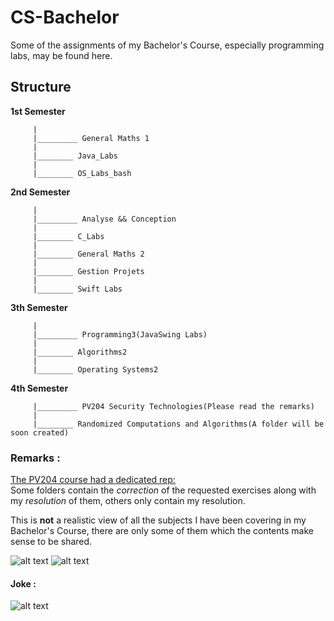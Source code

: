 # CS-Bachelor

Some of the assignments of my Bachelor's Course, especially programming labs, may be found here.

## Structure 

**1st Semester**
```      
     |  
     |_________ General Maths 1 
     |  
     |________ Java_Labs
     |  
     |________ OS_Labs_bash 
```


**2nd Semester** 
```    
     |  
     |_________ Analyse && Conception 
     |  
     |________ C_Labs 
     |  
     |________ General Maths 2  
     |  
     |________ Gestion Projets
     |
     |________ Swift Labs
```

**3th Semester**
```
     |  
     |_________ Programming3(JavaSwing Labs)
     |  
     |________ Algorithms2
     |
     |________ Operating Systems2
```

**4th Semester**
```
     |_________ PV204 Security Technologies(Please read the remarks)
     |  
     |________ Randomized Computations and Algorithms(A folder will be soon created)
```

### Remarks : 

[The PV204 course had a dedicated rep:](https://github.com/OblackatO/PV204-Security-Technologies)   
Some folders contain the *correction* of the requested exercises along with my *resolution* of them, others only contain my resolution. 

This is **not** a realistic view of all the subjects I have been covering in my Bachelor's Course, there are only some of them which the contents make sense to be shared.


![alt text](https://github.com/pegom96/CS-Bachelor/blob/master/Pics%20/f8e72e7d126772e56a65295c28020e17.jpg)
![alt text](https://github.com/pegom96/CS-Bachelor/blob/master/Pics%20/logo_uni.jpg)


#### Joke : 
![alt text](https://github.com/pegom96/CS-Bachelor/blob/master/Pics%20/big_fan.jpg)
